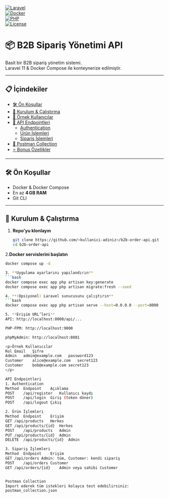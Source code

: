 <!--
===============================
🛠️ B2B Sipariş Yönetimi API
===============================
-->

[![Laravel](https://img.shields.io/badge/Laravel-11.x-red)](https://laravel.com)  
[![Docker](https://img.shields.io/badge/Docker-Compose-blue)](https://docs.docker.com/compose/)  
[![PHP](https://img.shields.io/badge/PHP-8.2+-blueviolet)](https://www.php.net/)  
[![License](https://img.shields.io/badge/License-MIT-green)](LICENSE)

# 📦 B2B Sipariş Yönetimi API

Basit bir B2B sipariş yönetim sistemi.  
Laravel 11 & Docker Compose ile konteynerize edilmiştir.

---

## 📋 İçindekiler

- [🛠️ Ön Koşullar](#️-ön-koşullar)
- [🚀 Kurulum & Çalıştırma](#-kurulum--çalıştırma)
- [👥 Örnek Kullanıcılar](#-örnek-kullanıcılar)
- [📌 API Endpointleri](#-api-endpointleri)
    - [Authentication](#1-authentication)
    - [Ürün İşlemleri](#2-ürün-işlemleri)
    - [Sipariş İşlemleri](#3-sipariş-işlemleri)
- [📂 Postman Collection](#-postman-collection)
- [⭐ Bonus Özellikler](#-bonus-özellikler)

---

## 🛠️ Ön Koşullar

- Docker & Docker Compose
- En az **4 GB RAM**
- Git CLI

---

## 🚀 Kurulum & Çalıştırma

1. **Repo’yu klonlayın**
   ```bash
   git clone https://github.com/<kullanici-adiniz>/b2b-order-api.git
   cd b2b-order-api
2.**Docker servislerini başlatın**
   ```bash
docker compose up -d

3. **Uygulama ayarlarını yapılandırın**
 ```bash
docker compose exec app php artisan key:generate  
docker compose exec app php artisan migrate:fresh --seed

4. **(Opsiyonel) Laravel sunucusunu çalıştırın**
 ```bash
docker compose exec app php artisan serve --host=0.0.0.0 --port=8000

5. **Erişim URL’leri**
API: http://localhost:8000/api/...

PHP‑FPM: http://localhost:9000

phpMyAdmin: http://localhost:8081

<p>Örnek Kullanıcılar
Rol	Email	Şifre
Admin	admin@example.com	password123
Customer	alice@example.com	secret123
Customer	bob@example.com	secret123
</p>

API Endpointleri
1. Authentication
Method	Endpoint	Açıklama
POST	/api/register	Kullanıcı kaydı
POST	/api/login	Giriş (token döner)
POST	/api/logout	Çıkış

2. Ürün İşlemleri
Method	Endpoint	Erişim
GET	/api/products	Herkes
GET	/api/products/{id}	Herkes
POST	/api/products	Admin
PUT	/api/products/{id}	Admin
DELETE	/api/products/{id}	Admin

3. Sipariş İşlemleri
Method	Endpoint	Erişim
GET	/api/orders	Admin: tüm, Customer: kendi sipariş
POST	/api/orders	Customer
GET	/api/orders/{id}	Admin veya sahibi Customer


Postman Collection
Import ederek tüm istekleri kolayca test edebilirsiniz:
postman_collection.json

